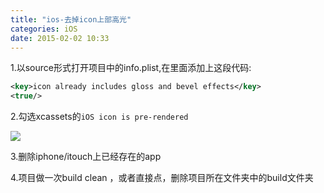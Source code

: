```yaml
---
title: "ios-去掉icon上部高光"
categories: iOS
date: 2015-02-02 10:33
---
```


1.以source形式打开项目中的info.plist,在里面添加上这段代码:

```xml
<key>icon already includes gloss and bevel effects</key>
<true/>
```


2.勾选xcassets的`iOS icon is pre-rendered`

![](/image/QQ20150130-1.jpg)

3.删除iphone/itouch上已经存在的app

4.项目做一次build clean ，或者直接点，删除项目所在文件夹中的build文件夹